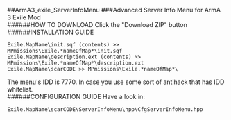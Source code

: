 ##ArmA3_exile_ServerInfoMenu
###Advanced Server Info Menu for ArmA 3 Exile Mod
<br />
######HOW TO DOWNLOAD
Click the "Download ZIP" button<br />
######INSTALLATION GUIDE
```
Exile.MapName\init.sqf (contents) >> MPmissions\Exile.*nameOfMap*\init.sqf
Exile.MapName\description.ext (contents) >> MPmissions\Exile.*nameOfMap*\description.ext
Exile.MapName\scarCODE >> MPmissions\Exile.*nameOfMap*\
```
The menu's IDD is 7770. In case you use some sort of antihack that has IDD whitelist.<br />
######CONFIGURATION GUIDE
Have a look in:
```
Exile.MapName\scarCODE\ServerInfoMenu\hpp\CfgServerInfoMenu.hpp
```
